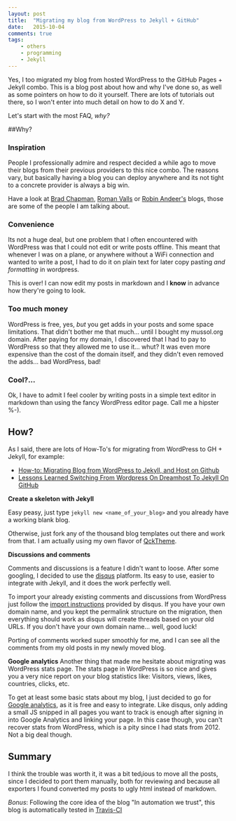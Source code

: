```yaml
---
layout: post
title:  "Migrating my blog from WordPress to Jekyll + GitHub"
date:   2015-10-04
comments: true
tags:
    - others
    - programming
    - Jekyll
---
```


Yes, I too migrated my blog from hosted WordPress to the GitHub Pages + Jekyll combo.
This is a blog post about how and why I've done so, as well as some pointers on how
to do it yourself. There are lots of tutorials out there, so I won't enter into much detail on how to do X and Y.

Let's start with the most FAQ, _why?_

<!--more-->

##Why?

### Inspiration
People I professionally admire and respect decided a while ago to move their blogs from their previous
providers to this nice combo. The reasons vary, but basically having a blog you can deploy anywhere
and its not tight to a concrete provider is always a big win.

Have a look at [Brad Chapman][brad], [Roman Valls][roman] or [Robin Andeer's][robin] blogs, those are some
of the people I am talking about.

### Convenience
Its not a huge deal, but one problem that I often encountered with WordPress was that I could not edit
or write posts offline. This meant that whenever I was on a plane, or anywhere without a WiFi connection
and wanted to write a post, I had to do it on plain text for later copy pasting _and formatting_ in
wordpress.

This is over! I can now edit my posts in markdown and I **know** in advance how thery're going to look.

### Too much money
WordPress is free, yes, _but_ you get adds in your posts and some space limitations. That didn't bother me
that much... until I bought my mussol.org domain. After paying for my domain, I discovered that I had to pay
to WordPress so that they allowed me to use it... whut? It was even more expensive than the cost of the
domain itself, and they didn't even removed the adds... bad WordPress, bad!

### Cool?...
Ok, I have to admit I feel cooler by writing posts in a simple text editor in markdown than using the
fancy WordPress editor page. Call me a hipster %-).

## How?

As I said, there are lots of How-To's for migrating from WordPress to GH + Jekyll, for example:

* [How-to: Migrating Blog from WordPress to Jekyll, and Host on Github](http://www.girliemac.com/blog/2013/12/27/wordpress-to-jekyll/)
* [Lessons Learned Switching From Wordpress On Dreamhost To Jekyll On GitHub](http://www.leemunroe.com/moving-wordpress-dreamhost-to-jekyll-github/)

**Create a skeleton with Jekyll**

Easy peasy, just type `jekyll new <name_of_your_blog>` and you already have a working
blank blog.

Otherwise, just fork any of the thousand blog templates out there and work from that. I am actually
using my own flavor of [QckTheme](http://jekyllthemes.org/themes/qck-theme/).


**Discussions and comments**

Comments and discussions is a feature I didn't want to loose. After some googling,
I decided to use the [disqus][disqus] platform. Its easy to use, easier to integrate
with Jekyll, and it does the work perfectly well.

To import your already existing comments and discussions from WordPress just
follow the [import instructions][import_instructions] provided by disqus. If you
have your own domain name, and you kept the permalink structure on the migration, then
everything should work as disqus will create threads based on your old URLs. If you don't have your own domain name... well, good luck!

Porting of comments worked super smoothly for me, and I can see all the comments from my old posts in
my newly moved blog.

**Google analytics**
Another thing that made me hesitate  about migrating was WordPress stats
page. The stats page in WordPress is so nice and gives you a very nice report on
your blog statistics like: Visitors, views, likes, countries, clicks, etc.

To get at least some basic stats about my blog, I just decided to go for [Google analytics][google_analytics],
as it is free and easy to integrate. Like disqus, only adding a small
JS snipped in all pages you want to track is enough after signing in into Google
Analytics and linking your page. In this case though, you can't recover stats from
WordPress, which is a pity since I had stats from 2012. Not a big deal though.

## Summary
I think the trouble was worth it, it was a bit ted¡ious to move all the posts, since I decided to port them
manually, both for reviewing and because all exporters I found converted my posts to ugly html instead of
markdown.

_Bonus_: Following the core idea of the blog "In automation we trust", this blog is automatically tested in [Travis-CI](https://travis-ci.org/guillermo-carrasco/guillermo-carrasco.github.com)

[disqus]: https://disqus.com/
[import_instructions]: https://help.disqus.com/customer/portal/articles/466255-importing-comments-from-wordpress
[google_analytics]: http://www.google.com/analytics/
[brad]: http://bcb.io/
[roman]: http://blogs.nopcode.org/brainstorm/
[robin]: http://www.robinandeer.com/
